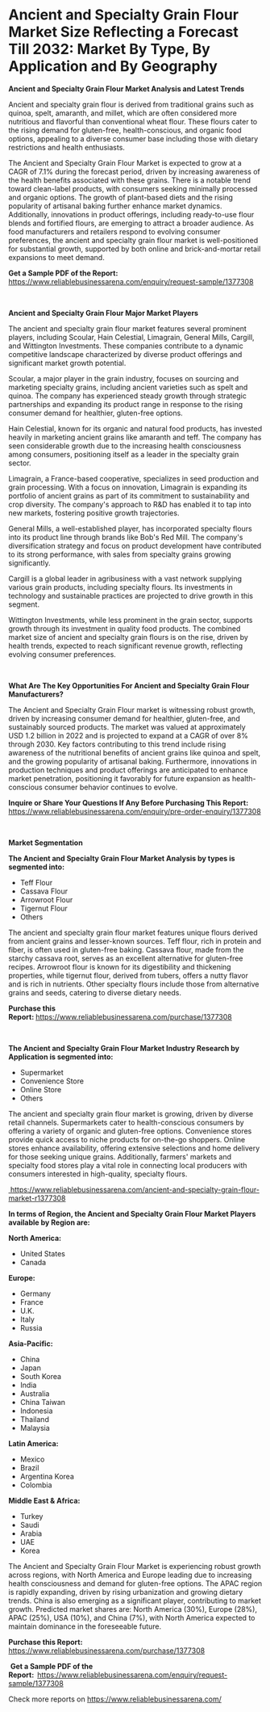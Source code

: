 <p><h1>Ancient and Specialty Grain Flour Market Size Reflecting a Forecast Till 2032: Market By Type, By Application and By Geography</h1></p><p><strong>Ancient and Specialty Grain Flour Market Analysis and Latest Trends</strong></p>
<p><p>Ancient and specialty grain flour is derived from traditional grains such as quinoa, spelt, amaranth, and millet, which are often considered more nutritious and flavorful than conventional wheat flour. These flours cater to the rising demand for gluten-free, health-conscious, and organic food options, appealing to a diverse consumer base including those with dietary restrictions and health enthusiasts.</p><p>The Ancient and Specialty Grain Flour Market is expected to grow at a CAGR of 7.1% during the forecast period, driven by increasing awareness of the health benefits associated with these grains. There is a notable trend toward clean-label products, with consumers seeking minimally processed and organic options. The growth of plant-based diets and the rising popularity of artisanal baking further enhance market dynamics. Additionally, innovations in product offerings, including ready-to-use flour blends and fortified flours, are emerging to attract a broader audience. As food manufacturers and retailers respond to evolving consumer preferences, the ancient and specialty grain flour market is well-positioned for substantial growth, supported by both online and brick-and-mortar retail expansions to meet demand.</p></p>
<p><strong>Get a Sample PDF of the Report:&nbsp;</strong> <a href="https://www.reliablebusinessarena.com/enquiry/request-sample/1377308?utm_campaign=1420&utm_medium=2&utm_source=Github&utm_content=ia&utm_term=13012025&utm_id=ancient-and-specialty-grain-flour">https://www.reliablebusinessarena.com/enquiry/request-sample/1377308</a></p>
<p>&nbsp;</p>
<p><strong>Ancient and Specialty Grain Flour Major Market Players</strong></p>
<p><p>The ancient and specialty grain flour market features several prominent players, including Scoular, Hain Celestial, Limagrain, General Mills, Cargill, and Wittington Investments. These companies contribute to a dynamic competitive landscape characterized by diverse product offerings and significant market growth potential.</p><p>Scoular, a major player in the grain industry, focuses on sourcing and marketing specialty grains, including ancient varieties such as spelt and quinoa. The company has experienced steady growth through strategic partnerships and expanding its product range in response to the rising consumer demand for healthier, gluten-free options.</p><p>Hain Celestial, known for its organic and natural food products, has invested heavily in marketing ancient grains like amaranth and teff. The company has seen considerable growth due to the increasing health consciousness among consumers, positioning itself as a leader in the specialty grain sector.</p><p>Limagrain, a France-based cooperative, specializes in seed production and grain processing. With a focus on innovation, Limagrain is expanding its portfolio of ancient grains as part of its commitment to sustainability and crop diversity. The company's approach to R&D has enabled it to tap into new markets, fostering positive growth trajectories.</p><p>General Mills, a well-established player, has incorporated specialty flours into its product line through brands like Bob's Red Mill. The company's diversification strategy and focus on product development have contributed to its strong performance, with sales from specialty grains growing significantly.</p><p>Cargill is a global leader in agribusiness with a vast network supplying various grain products, including specialty flours. Its investments in technology and sustainable practices are projected to drive growth in this segment.</p><p>Wittington Investments, while less prominent in the grain sector, supports growth through its investment in quality food products. The combined market size of ancient and specialty grain flours is on the rise, driven by health trends, expected to reach significant revenue growth, reflecting evolving consumer preferences.</p></p>
<p>&nbsp;</p>
<p><strong>What Are The Key Opportunities For Ancient and Specialty Grain Flour Manufacturers?</strong></p>
<p><p>The Ancient and Specialty Grain Flour market is witnessing robust growth, driven by increasing consumer demand for healthier, gluten-free, and sustainably sourced products. The market was valued at approximately USD 1.2 billion in 2022 and is projected to expand at a CAGR of over 8% through 2030. Key factors contributing to this trend include rising awareness of the nutritional benefits of ancient grains like quinoa and spelt, and the growing popularity of artisanal baking. Furthermore, innovations in production techniques and product offerings are anticipated to enhance market penetration, positioning it favorably for future expansion as health-conscious consumer behavior continues to evolve.</p></p>
<p><strong>Inquire or Share Your Questions If Any Before Purchasing This Report:</strong> <a href="https://www.reliablebusinessarena.com/enquiry/pre-order-enquiry/1377308?utm_campaign=1420&utm_medium=2&utm_source=Github&utm_content=ia&utm_term=13012025&utm_id=ancient-and-specialty-grain-flour">https://www.reliablebusinessarena.com/enquiry/pre-order-enquiry/1377308</a></p>
<p>&nbsp;</p>
<p><strong>Market Segmentation</strong></p>
<p><strong>The Ancient and Specialty Grain Flour Market Analysis by types is segmented into:</strong></p>
<p><ul><li>Teff Flour</li><li>Cassava Flour</li><li>Arrowroot Flour</li><li>Tigernut Flour</li><li>Others</li></ul></p>
<p><p>The ancient and specialty grain flour market features unique flours derived from ancient grains and lesser-known sources. Teff flour, rich in protein and fiber, is often used in gluten-free baking. Cassava flour, made from the starchy cassava root, serves as an excellent alternative for gluten-free recipes. Arrowroot flour is known for its digestibility and thickening properties, while tigernut flour, derived from tubers, offers a nutty flavor and is rich in nutrients. Other specialty flours include those from alternative grains and seeds, catering to diverse dietary needs.</p></p>
<p><strong>Purchase this Report:&nbsp;</strong><a href="https://www.reliablebusinessarena.com/purchase/1377308?utm_campaign=1420&utm_medium=2&utm_source=Github&utm_content=ia&utm_term=13012025&utm_id=ancient-and-specialty-grain-flour">https://www.reliablebusinessarena.com/purchase/1377308</a></p>
<p>&nbsp;</p>
<p><strong>The Ancient and Specialty Grain Flour Market Industry Research by Application is segmented into:</strong></p>
<p><ul><li>Supermarket</li><li>Convenience Store</li><li>Online Store</li><li>Others</li></ul></p>
<p><p>The ancient and specialty grain flour market is growing, driven by diverse retail channels. Supermarkets cater to health-conscious consumers by offering a variety of organic and gluten-free options. Convenience stores provide quick access to niche products for on-the-go shoppers. Online stores enhance availability, offering extensive selections and home delivery for those seeking unique grains. Additionally, farmers' markets and specialty food stores play a vital role in connecting local producers with consumers interested in high-quality, specialty flours.</p></p>
<p><a href="https://www.reliablebusinessarena.com/ancient-and-specialty-grain-flour-market-r1377308?utm_campaign=1420&utm_medium=2&utm_source=Github&utm_content=ia&utm_term=13012025&utm_id=ancient-and-specialty-grain-flour">&nbsp;https://www.reliablebusinessarena.com/ancient-and-specialty-grain-flour-market-r1377308</a></p>
<p><strong>In terms of Region, the Ancient and Specialty Grain Flour Market Players available by Region are:</strong></p>
<p>
    <p> <strong> North America: </strong>
        <ul>
            <li>United States</li>
            <li>Canada</li>
        </ul>
        </p> 
    <p> <strong> Europe: </strong>
        <ul>
            <li>Germany</li>
            <li>France</li>
            <li>U.K.</li>
            <li>Italy</li>
            <li>Russia</li>
        </ul>
        </p> 
    <p> <strong> Asia-Pacific: </strong>
        <ul>
            <li>China</li>
            <li>Japan</li>
            <li>South Korea</li>
            <li>India</li>
            <li>Australia</li>
            <li>China Taiwan</li>
            <li>Indonesia</li>
            <li>Thailand</li>
            <li>Malaysia</li>
        </ul>
        </p> 
    <p> <strong> Latin America: </strong>
        <ul>
            <li>Mexico</li>
            <li>Brazil</li>
            <li>Argentina Korea</li>
            <li>Colombia</li>
        </ul>
        </p> 
    <p> <strong> Middle East & Africa: </strong>
        <ul>
            <li>Turkey</li>
            <li>Saudi</li>
            <li>Arabia</li>
            <li>UAE</li>
            <li>Korea</li>
        </ul>
    </p>
    </p>
<p><p>The Ancient and Specialty Grain Flour Market is experiencing robust growth across regions, with North America and Europe leading due to increasing health consciousness and demand for gluten-free options. The APAC region is rapidly expanding, driven by rising urbanization and growing dietary trends. China is also emerging as a significant player, contributing to market growth. Predicted market shares are: North America (30%), Europe (28%), APAC (25%), USA (10%), and China (7%), with North America expected to maintain dominance in the foreseeable future.</p></p>
<p><strong>Purchase this Report: </strong><a href="https://www.reliablebusinessarena.com/purchase/1377308?utm_campaign=1420&utm_medium=2&utm_source=Github&utm_content=ia&utm_term=13012025&utm_id=ancient-and-specialty-grain-flour">https://www.reliablebusinessarena.com/purchase/1377308</a></p>
<p>&nbsp;<strong>Get a Sample PDF of the Report:&nbsp;&nbsp;</strong><a href="https://www.reliablebusinessarena.com/enquiry/request-sample/1377308?utm_campaign=1420&utm_medium=2&utm_source=Github&utm_content=ia&utm_term=13012025&utm_id=ancient-and-specialty-grain-flour">https://www.reliablebusinessarena.com/enquiry/request-sample/1377308</a></p>
<p><strong></strong></p>
<p>Check more reports on <a href="https://www.reliablebusinessarena.com/?utm_campaign=1420&utm_medium=2&utm_source=Github&utm_content=ia&utm_term=13012025&utm_id=ancient-and-specialty-grain-flour">https://www.reliablebusinessarena.com/</a></p>